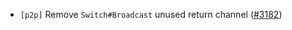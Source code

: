 - `[p2p]` Remove `Switch#Broadcast` unused return channel
  ([\#3182](https://github.com/cometbft/cometbft/pull/3182))

